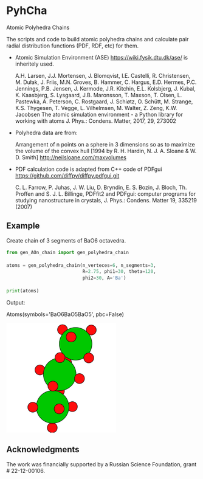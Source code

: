 # PyhCha

Atomic Polyhedra Chains

The scripts and code to build atomic polyhedra chains and calculate pair radial distribution functions (PDF, RDF, etc) for them.

- Atomic Simulation Environment (ASE) <https://wiki.fysik.dtu.dk/ase/> is inheritely used. 

	A.H. Larsen, J.J. Mortensen, J. Blomqvist, I.E. Castelli, R. Christensen, M. Dułak, J. Friis, M.N. Groves, B. Hammer, C. Hargus, E.D. Hermes, P.C. Jennings, P.B. Jensen, J. Kermode, J.R. Kitchin, E.L. Kolsbjerg, J. Kubal, K. Kaasbjerg, S. Lysgaard, J.B. Maronsson, T. Maxson, T. Olsen, L. Pastewka, A. Peterson, C. Rostgaard, J. Schiøtz, O. Schütt, M. Strange, K.S. Thygesen, T. Vegge, L. Vilhelmsen, M. Walter, Z. Zeng, K.W. Jacobsen
	The atomic simulation environment - a Python library for working with atoms
	J. Phys.: Condens. Matter, 2017, 29, 273002 

- Polyhedra data are from:

    Arrangement of n points on a sphere in 3 dimensions
    so as to maximize the volume of the convex hull
    [1994 by R. H. Hardin, N. J. A. Sloane & W. D. Smith]
    <http://neilsloane.com/maxvolumes>



- PDF calculation code is adapted from C++ code of PDFgui <https://github.com/diffpy/diffpy.pdfgui.git>

    C. L. Farrow, P. Juhas, J. W. Liu, D. Bryndin, E. S. Bozin,
    J. Bloch, Th. Proffen and S. J. L. Billinge, PDFfit2 and
    PDFgui: computer programs for studying nanostructure in
    crystals, J. Phys.: Condens.  Matter 19, 335219 (2007)
    
    
    
## Example

Create chain of 3 segments of BaO6 octavedra. 

```python
from gen_AOn_chain import gen_polyhedra_chain

atoms = gen_polyhedra_chain(n_verteces=6, n_segments=3,
                            R=2.75, phi1=30, theta=120, 
                            phi2=30, A='Ba')

print(atoms)
```

Output:

Atoms(symbols='BaO6BaO5BaO5', pbc=False)

![doc image](doc/image.png)


## Acknowledgments

The work was financially supported by a Russian Science Foundation,
grant # 22-12-00106.


